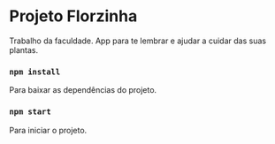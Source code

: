 # Projeto Florzinha

Trabalho da faculdade. App para te lembrar e ajudar a cuidar das suas plantas.

### `npm install`

Para baixar as dependências do projeto. 

### `npm start`

Para iniciar o projeto.